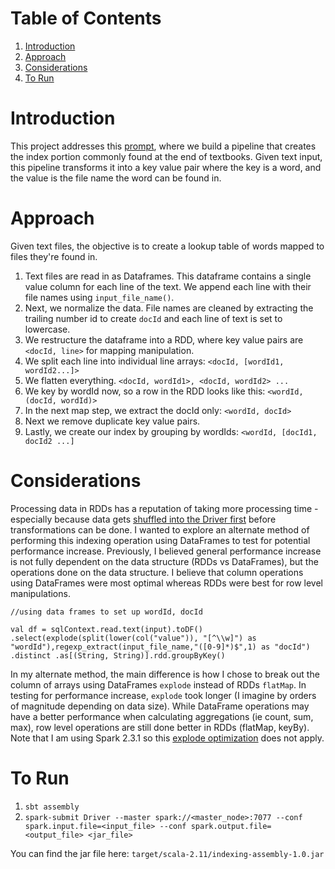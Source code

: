 
# Table of Contents
1. [Introduction](README.md#introduction)
2. [Approach](README.md#approach)
3. [Considerations](README.md#considerations)
4. [To Run](README.md#torun)


# Introduction

This project addresses this [prompt](https://github.com/Samariya57/coding_challenges/blob/master/challenge.pdf), where we build a pipeline that creates the index portion commonly found at the end of textbooks. Given text input, this pipeline transforms it into a key value pair where the key is a word, and the value is the file name the word can be found in.

# Approach

Given text files, the objective is to create a lookup table of words mapped to files they're found in.  

1) Text files are read in as Dataframes. This dataframe contains a single value column for each line of the text. We append each line with their file names using `input_file_name()`.
2) Next, we normalize the data. File names are cleaned by extracting the trailing number id to create `docId` and each line of text is set to lowercase.
3) We restructure the dataframe into a RDD, where key value pairs are `<docId, line>` for mapping manipulation.
4) We split each line into individual line arrays: `<docId, [wordId1, wordId2...]> `
5) We flatten everything. `<docId, wordId1>, <docId, wordId2> ...`
5) We key by wordId now, so a row in the RDD looks like this: `<wordId, (docId, wordId)>`
5) In the next map step, we extract the docId only: `<wordId, docId>`
6) Next we remove duplicate key value pairs.
7) Lastly, we create our index by grouping by wordIds: `<wordId, [docId1, docId2 ...]`

# Considerations

Processing data in RDDs has a reputation of taking more processing time - especially because data gets [shuffled into the Driver first](https://dzone.com/articles/apache-spark-3-reasons-why-you-should-not-use-rdds) before transformations can be done. I wanted to explore an alternate method of performing this indexing operation using DataFrames to test for potential performance increase. Previously, I believed general performance increase is not fully dependent on the data structure (RDDs vs DataFrames), but the operations done on the data structure. I believe that column operations using DataFrames were most optimal whereas RDDs were best for row level manipulations. 

`//using data frames to set up wordId, docId`

`val df = sqlContext.read.text(input).toDF()
.select(explode(split(lower(col("value")), "[^\\w]") as "wordId"),regexp_extract(input_file_name,"([0-9]*)$",1) as "docId")
.distinct
.as[(String, String)].rdd.groupByKey()`

In my alternate method, the main difference is how I chose to break out the column of arrays using DataFrames `explode` instead of RDDs `flatMap`. In testing for performance increase, `explode` took longer (I imagine by orders of magnitude depending on data size). While DataFrame operations may have a better performance when calculating aggregations (ie count, sum, max), row level operations are still done better in RDDs (flatMap, keyBy).  Note that I am using Spark 2.3.1 so this [explode optimization](https://issues.apache.org/jira/browse/SPARK-21657) does not apply.   

# To Run
1. `sbt assembly`
2. `spark-submit Driver --master spark://<master_node>:7077 --conf spark.input.file=<input_file> --conf spark.output.file=<output_file> <jar_file>`

You can find the jar file here: `target/scala-2.11/indexing-assembly-1.0.jar`

 
